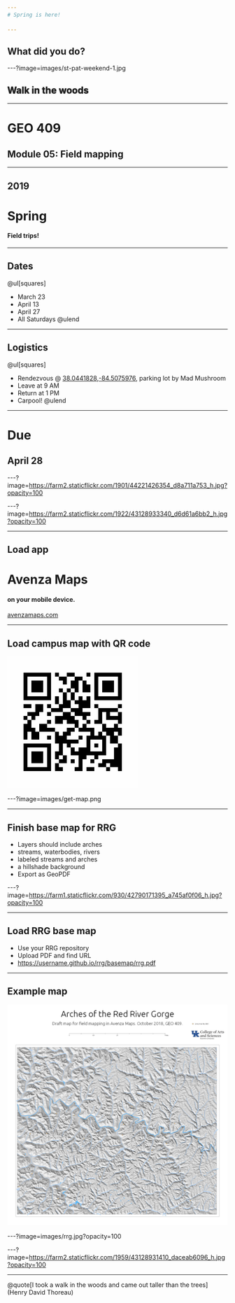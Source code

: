 ```yaml
---
# Spring is here!

---
```

## What did you do?

---?image=images/st-pat-weekend-1.jpg
<h2 style="text-shadow:0 0 2px #333;color:white>Parade!</h2>

---?image=images/st-pat-weekend-3.jpg
<h2 style="text-shadow:0 0 2px #333;color:white>Walk in the woods</h2>

---
# GEO 409
## Module 05: Field mapping


---
## 2019
# Spring
#### Field trips!


---
## Dates
@ul[squares]
* March 23
* April 13
* April 27
* All Saturdays
@ulend

---
## Logistics
@ul[squares]
* Rendezvous @ [38.0441828,-84.5075976](https://www.google.com/maps/@38.0441828,-84.5075976,19.55z), parking lot by Mad Mushroom
* Leave at 9 AM
* Return at 1 PM
* Carpool!
@ulend
---
# Due
## April 28

---?image=https://farm2.staticflickr.com/1901/44221426354_d8a711a753_h.jpg?opacity=100

---?image=https://farm2.staticflickr.com/1922/43128933340_d6d61a6bb2_h.jpg?opacity=100

---
## Load app
# Avenza Maps 
#### on your mobile device.
[avenzamaps.com](https://avenzamaps.com)

---
## Load campus map with QR code
![images/get-map.png](images/get-map.png)

---?image=images/get-map.png


---
## Finish base map for RRG
* Layers should include arches
* streams, waterbodies, rivers
* labeled streams and arches
* a hillshade background
* Export as GeoPDF

---?image=https://farm1.staticflickr.com/930/42790171395_a745af0f06_h.jpg?opacity=100

---
## Load RRG base map
* Use your RRG repository
* Upload PDF and find URL
* https://username.github.io/rrg/basemap/rrg.pdf

---
## Example map
![images/rrg.jpg](images/rrg.jpg)


---?image=images/rrg.jpg?opacity=100

---?image=https://farm2.staticflickr.com/1959/43128931410_daceab6096_h.jpg?opacity=100

---
@quote[I took a walk in the woods and came out taller than the trees](Henry David Thoreau)